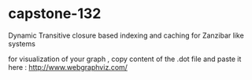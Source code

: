 # capstone-132

Dynamic Transitive closure based indexing and caching for Zanzibar like systems


for visualization of your graph , copy content of the .dot file and paste it here : http://www.webgraphviz.com/


